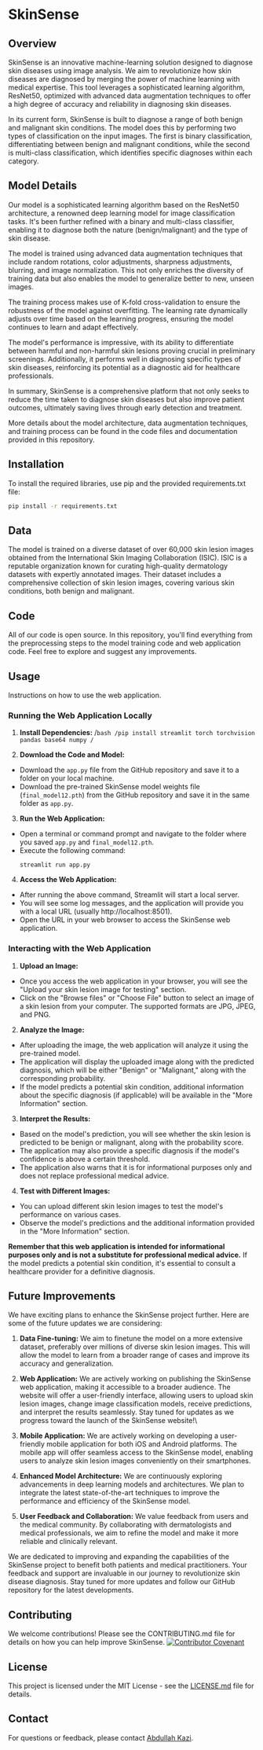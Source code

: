 # SkinSense

## Overview
SkinSense is an innovative machine-learning solution designed to diagnose skin diseases using image analysis. We aim to revolutionize how skin diseases are diagnosed by merging the power of machine learning with medical expertise. This tool leverages a sophisticated learning algorithm, ResNet50, optimized with advanced data augmentation techniques to offer a high degree of accuracy and reliability in diagnosing skin diseases.

In its current form, SkinSense is built to diagnose a range of both benign and malignant skin conditions. The model does this by performing two types of classification on the input images. The first is binary classification, differentiating between benign and malignant conditions, while the second is multi-class classification, which identifies specific diagnoses within each category. 

## Model Details
Our model is a sophisticated learning algorithm based on the ResNet50 architecture, a renowned deep learning model for image classification tasks. It's been further refined with a binary and multi-class classifier, enabling it to diagnose both the nature (benign/malignant) and the type of skin disease.

The model is trained using advanced data augmentation techniques that include random rotations, color adjustments, sharpness adjustments, blurring, and image normalization. This not only enriches the diversity of training data but also enables the model to generalize better to new, unseen images.

The training process makes use of K-fold cross-validation to ensure the robustness of the model against overfitting. The learning rate dynamically adjusts over time based on the learning progress, ensuring the model continues to learn and adapt effectively.

The model's performance is impressive, with its ability to differentiate between harmful and non-harmful skin lesions proving crucial in preliminary screenings. Additionally, it performs well in diagnosing specific types of skin diseases, reinforcing its potential as a diagnostic aid for healthcare professionals.

In summary, SkinSense is a comprehensive platform that not only seeks to reduce the time taken to diagnose skin diseases but also improve patient outcomes, ultimately saving lives through early detection and treatment. 

More details about the model architecture, data augmentation techniques, and training process can be found in the code files and documentation provided in this repository.

## Installation
To install the required libraries, use pip and the provided requirements.txt file:

```bash
pip install -r requirements.txt
```
## Data
The model is trained on a diverse dataset of over 60,000 skin lesion images obtained from the International Skin Imaging Collaboration (ISIC). ISIC is a reputable organization known for curating high-quality dermatology datasets with expertly annotated images. Their dataset includes a comprehensive collection of skin lesion images, covering various skin conditions, both benign and malignant.

## Code
All of our code is open source. In this repository, you'll find everything from the preprocessing steps to the model training code and web application code. Feel free to explore and suggest any improvements.

## Usage
Instructions on how to use the web application.

### Running the Web Application Locally

1. **Install Dependencies:**
/```bash
/pip install streamlit torch torchvision pandas base64 numpy
/```

2. **Download the Code and Model:**
- Download the `app.py` file from the GitHub repository and save it to a folder on your local machine.
- Download the pre-trained SkinSense model weights file (`final_model12.pth`) from the GitHub repository and save it in the same folder as `app.py`.

3. **Run the Web Application:**
- Open a terminal or command prompt and navigate to the folder where you saved `app.py` and `final_model12.pth`.
- Execute the following command:
  ```
  streamlit run app.py
  ```

4. **Access the Web Application:**
- After running the above command, Streamlit will start a local server.
- You will see some log messages, and the application will provide you with a local URL (usually http://localhost:8501).
- Open the URL in your web browser to access the SkinSense web application.

### Interacting with the Web Application

1. **Upload an Image:**
- Once you access the web application in your browser, you will see the "Upload your skin lesion image for testing" section.
- Click on the "Browse files" or "Choose File" button to select an image of a skin lesion from your computer. The supported formats are JPG, JPEG, and PNG.

2. **Analyze the Image:**
- After uploading the image, the web application will analyze it using the pre-trained model.
- The application will display the uploaded image along with the predicted diagnosis, which will be either "Benign" or "Malignant," along with the corresponding probability.
- If the model predicts a potential skin condition, additional information about the specific diagnosis (if applicable) will be available in the "More Information" section.  

3. **Interpret the Results:**
- Based on the model's prediction, you will see whether the skin lesion is predicted to be benign or malignant, along with the probability score.
- The application may also provide a specific diagnosis if the model's confidence is above a certain threshold.
- The application also warns that it is for informational purposes only and does not replace professional medical advice.

4. **Test with Different Images:**
- You can upload different skin lesion images to test the model's performance on various cases.
- Observe the model's predictions and the additional information provided in the "More Information" section.

**Remember that this web application is intended for informational purposes only and is not a substitute for professional medical advice.**
If the model predicts a potential skin condition, it's essential to consult a healthcare provider for a definitive diagnosis.

## Future Improvements
We have exciting plans to enhance the SkinSense project further. Here are some of the future updates we are considering:

1. **Data Fine-tuning:** We aim to finetune the model on a more extensive dataset, preferably over millions of diverse skin lesion images. This will allow the model to learn from a broader range of cases and improve its accuracy and generalization.

2. **Web Application:** We are actively working on publishing the SkinSense web application, making it accessible to a broader audience. The website will offer a user-friendly interface, allowing users to upload skin lesion images, change image classification models, receive predictions, and interpret the results seamlessly. Stay tuned for updates as we progress toward the launch of the SkinSense website!\

3. **Mobile Application:** We are actively working on developing a user-friendly mobile application for both iOS and Android platforms. The mobile app will offer seamless access to the SkinSense model, enabling users to analyze skin lesion images conveniently on their smartphones.

4. **Enhanced Model Architecture:** We are continuously exploring advancements in deep learning models and architectures. We plan to integrate the latest state-of-the-art techniques to improve the performance and efficiency of the SkinSense model.

5. **User Feedback and Collaboration:** We value feedback from users and the medical community. By collaborating with dermatologists and medical professionals, we aim to refine the model and make it more reliable and clinically relevant.


We are dedicated to improving and expanding the capabilities of the SkinSense project to benefit both patients and medical practitioners. Your feedback and support are invaluable in our journey to revolutionize skin disease diagnosis. Stay tuned for more updates and follow our GitHub repository for the latest developments.

## Contributing
We welcome contributions! Please see the CONTRIBUTING.md file for details on how you can help improve SkinSense.
[![Contributor Covenant](https://img.shields.io/badge/Contributor%20Covenant-2.1-4baaaa.svg)](CODE_OF_CONDUCT.md)
## License
This project is licensed under the MIT License - see the [LICENSE.md](LICENSE.md) file for details.

## Contact
For questions or feedback, please contact [Abdullah Kazi](kaziabdullah61@gmail.com).
